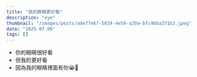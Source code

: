 ```yaml
---
title: "我的眼睛更好看"
description: "eye"
thumbnail: "/images/posts/ade77e67-5024-4e59-a20a-bfc46ba371b2.jpeg"
date: "2025-07-06"
tags: []
---
```

- 你的眼睛很好看
- 但我的更好看
- 因為我的眼睛裡面有你😭🫵
